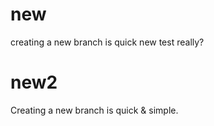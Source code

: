 # new
creating a new branch is quick
new test
really?
# new2
Creating a new branch is quick & simple.
